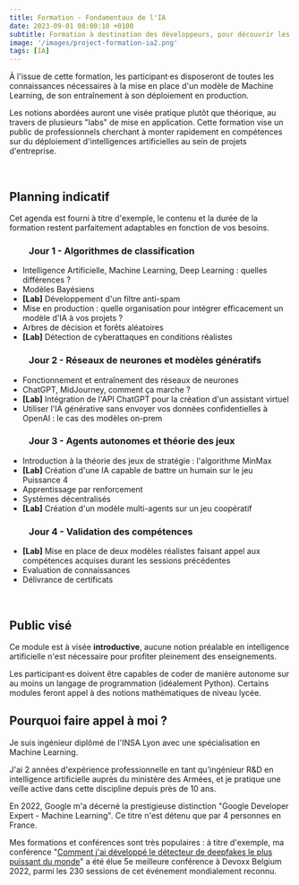 ```yaml
---
title: Formation - Fondamentaux de l'IA
date: 2023-09-01 08:00:10 +0100
subtitle: Formation à destination des développeurs, pour découvrir les bases de l'intelligence artificielle.
image: '/images/project-formation-ia2.png'
tags: [IA]
---
```


À l'issue de cette formation, les participant·es disposeront de toutes les connaissances nécessaires à la mise en place d'un modèle de Machine Learning, de son entraînement à son déploiement en production.

Les notions abordées auront une visée pratique plutôt que théorique, au travers de plusieurs "labs" de mise en application. Cette formation vise un public de professionnels cherchant à monter rapidement en compétences sur du déploiement d'intelligences artificielles au sein de projets d'entreprise.

<br>

## **Planning indicatif**

Cet agenda est fourni à titre d'exemple, le contenu et la durée de la formation restent parfaitement adaptables en fonction de vos besoins.

### &nbsp;&nbsp;&nbsp;&nbsp;&nbsp;&nbsp;&nbsp;&nbsp; Jour 1 - Algorithmes de classification

- Intelligence Artificielle, Machine Learning, Deep Learning : quelles différences ?
- Modèles Bayésiens
- **\[Lab\]** Développement d'un filtre anti-spam
- Mise en production : quelle organisation pour intégrer efficacement un modèle d'IA à vos projets ?
- Arbres de décision et forêts aléatoires
- **\[Lab\]** Détection de cyberattaques en conditions réalistes

### &nbsp;&nbsp;&nbsp;&nbsp;&nbsp;&nbsp;&nbsp;&nbsp; Jour 2 - Réseaux de neurones et modèles génératifs

- Fonctionnement et entraînement des réseaux de neurones
- ChatGPT, MidJourney, comment ça marche ?
- **\[Lab\]** Intégration de l'API ChatGPT pour la création d'un assistant virtuel
- Utiliser l'IA générative sans envoyer vos données confidentielles à OpenAI : le cas des modèles on-prem

### &nbsp;&nbsp;&nbsp;&nbsp;&nbsp;&nbsp;&nbsp;&nbsp; Jour 3 - Agents autonomes et théorie des jeux

- Introduction à la théorie des jeux de stratégie : l'algorithme MinMax
- **\[Lab\]** Création d'une IA capable de battre un humain sur le jeu Puissance 4
- Apprentissage par renforcement
- Systèmes décentralisés
- **\[Lab\]** Création d'un modèle multi-agents sur un jeu coopératif

### &nbsp;&nbsp;&nbsp;&nbsp;&nbsp;&nbsp;&nbsp;&nbsp; Jour 4 - Validation des compétences

- **\[Lab\]** Mise en place de deux modèles réalistes faisant appel aux compétences acquises durant les sessions précédentes
- Evaluation de connaissances
- Délivrance de certificats

<br>

## **Public visé**

Ce module est à visée <b>introductive</b>, aucune notion préalable en intelligence artificielle n'est nécessaire pour profiter pleinement des enseignements.

Les participant·es doivent être capables de coder de manière autonome sur au moins un langage de programmation (idéalement Python). Certains modules feront appel à des notions mathématiques de niveau lycée.

## **Pourquoi faire appel à moi ?**

Je suis ingénieur diplômé de l'INSA Lyon avec une spécialisation en Machine Learning.

J'ai 2 années d'expérience professionnelle en tant qu'ingénieur R&D en intelligence artificielle auprès du ministère des Armées, et je pratique une veille active dans cette discipline depuis près de 10 ans.

En 2022, Google m'a décerné la prestigieuse distinction "Google Developer Expert - Machine Learning". Ce titre n'est détenu que par 4 personnes en France.

Mes formations et conférences sont très populaires : à titre d'exemple, ma conférence "[Comment j'ai développé le détecteur de deepfakes le plus puissant du monde](https://www.youtube.com/watch?v=GiVP80dPhHU)" a été élue 5e meilleure conférence à Devoxx Belgium 2022, parmi les 230 sessions de cet événement mondialement reconnu.